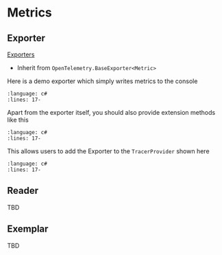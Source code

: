 # Metrics

## Exporter

[Exporters](./Introduction.html#exporters)

- Inherit from `OpenTelemetry.BaseExporter<Metric>`

Here is a demo exporter which simply writes metrics to the console

```{literalinclude} ../../metrics/extending-the-sdk/MyExporter.cs
:language: c#
:lines: 17-
```

Apart from the exporter itself, you should also provide extension methods like this

```{literalinclude} ../../metrics/extending-the-sdk/MyExporterExtensions.cs
:language: c#
:lines: 17-
```

This allows users to add the Exporter to the `TracerProvider` shown here

```{literalinclude} ../../metrics/extending-the-sdk/Program.cs
:language: c#
:lines: 17-
```

## Reader

TBD

## Exemplar

TBD
